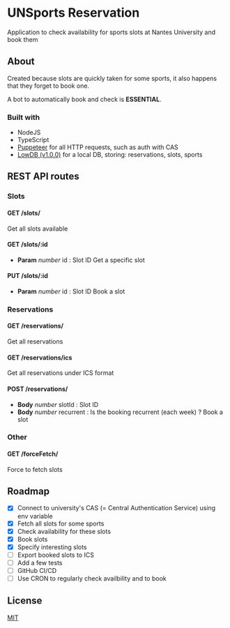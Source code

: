 # UNSports Reservation

Application to check availability for sports slots at Nantes University and book them

## About
Created because slots are quickly taken for some sports, it also happens that they forget to book one.

A bot to automatically book and check is **ESSENTIAL**.

### Built with
- NodeJS
- TypeScript
- [Puppeteer](https://github.com/puppeteer/puppeteer/) for all HTTP requests, such as auth with CAS
- [LowDB (v1.0.0)](https://github.com/typicode/lowdb) for a local DB, storing: reservations, slots, sports

## REST API routes
### Slots
#### GET /slots/
Get all slots available

#### GET /slots/:id
- **Param** *number* id : Slot ID
Get a specific slot

#### PUT /slots/:id
- **Param** *number* id : Slot ID
Book a slot


### Reservations
#### GET /reservations/
Get all reservations

#### GET /reservations/ics
Get all reservations under ICS format

#### POST /reservations/
- **Body** *number* slotId : Slot ID
- **Body** *number* recurrent : Is the booking recurrent (each week) ?
Book a slot


### Other
#### GET /forceFetch/
Force to fetch slots


## Roadmap

- [x] Connect to university's CAS (= Central Authentication Service) using env variable
- [x] Fetch all slots for some sports
- [x] Check availability for these slots
- [x] Book slots
- [x] Specify interesting slots
- [ ] Export booked slots to ICS
- [ ] Add a few tests
- [ ] GitHub CI/CD
- [ ] Use CRON to regularly check availbility and to book

## License
[MIT](https://choosealicense.com/licenses/mit/)